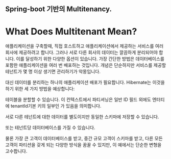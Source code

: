 ## Spring-boot 기반의 Multitenancy.

# What Does Multitenant Mean?

애플리케이션을 구축할때, 직접 호스트하고 애플리케이션에서 제공하는 서비스를 여러 회사에 제공하려고 합니다. 그러나 서로 다른 회사의 데이터는 깔끔하게 분리되어야 합니다.
이를 달성하기 위한 다양한 옵션이 있습니다. 가장 간단한 방법은 데이터베이스를 포함한 애플리케이션을 여러 번 배포하는 것입니다. 개념은 단순하지만 서비스를 제공할 테넌트가 몇 명 이상 생기면 관리하기가 악몽입니다.

대신 데이터를 분리하는 하나의 애플리케이션 배포가 필요합니다. Hibernate는 이것을 하기 위한 세 가지 방법을 예상합니다:

테이블을 분할할 수 있습니다. 이 컨텍스트에서 파티셔닝은 일반 ID 필드 외에도 엔터티에 tenantId기본 키의 일부인 가 있음을 의미합니다.

서로 다른 테넌트에 대한 데이터를 별도이지만 동일한 스키마에 저장할 수 있습니다.

또는 테넌트당 데이터베이스를 가질 수 있습니다.

물론 가장 큰 고객이 데이터베이스를 받고, 중간 규모 고객이 스키마를 받고, 다른 모든 고객이 파티션을 갖게 되는 다양한 방식을 꿈꿀 수 있지만, 이 예에서는 단순한 변형을 고수합니다.

